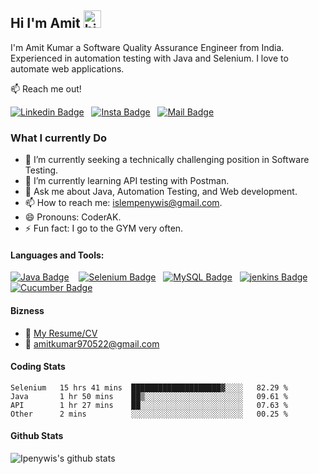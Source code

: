 ## Hi I'm Amit <img src="https://user-images.githubusercontent.com/1303154/88677602-1635ba80-d120-11ea-84d8-d263ba5fc3c0.gif" width="28px" height="28px" alt="hi">

I'm Amit Kumar a Software Quality Assurance Engineer from India. Experienced in automation testing with Java and Selenium. I love to automate web applications.

:mailbox: Reach me out!

[![Linkedin Badge](https://img.shields.io/badge/-Amit-0e76a8?style=flat&labelColor=0e76a8&logo=linkedin&logoColor=white)](https://www.linkedin.com/in/amitkumar-dev/)&nbsp;&nbsp;&nbsp;[![Insta Badge](https://img.shields.io/badge/-@amit_kr.aj-e84393?style=flat&labelColor=e84393&logo=instagram&logoColor=white)](https://www.instagram.com/amit_kr.aj/)&nbsp;&nbsp;&nbsp;[![Mail Badge](https://img.shields.io/badge/-amitkumar-c0392b?style=flat&labelColor=c0392b&logo=gmail&logoColor=white)](mailto:amitkumar970522@gmail.com)

### What I currently Do

- 🔭 I’m currently seeking a technically challenging position in Software Testing.
- 🌱 I’m currently learning API testing with Postman.
- 🤔 Ask me about Java, Automation Testing, and Web development.
- 📫 How to reach me: islempenywis@gmail.com.
- 😄 Pronouns: CoderAK.
- ⚡ Fun fact: I go to the GYM very often.

#### Languages and Tools:

<!-- TODO: Make technologies links take you to repositories -->

[![Java Badge](https://img.shields.io/badge/-Java-F0DB4F?style=for-the-badge&labelColor=black&logo=jameson&logoColor=F0DB4F)](#) &nbsp;&nbsp; [![Selenium Badge](https://img.shields.io/badge/-Selenium-3C873A?style=for-the-badge&labelColor=black&logo=selenium&logoColor=3C873A)](#)&nbsp;&nbsp;  [![MySQL Badge](https://img.shields.io/badge/-MySQL-007acc?style=for-the-badge&labelColor=black&logo=typescript&logoColor=007acc)](#)&nbsp;&nbsp;  [![jenkins Badge](https://img.shields.io/badge/-Jenkins-D24939?style=for-the-badge&labelColor=black&logo=jenkins&logoColor=D24939)](#)&nbsp;&nbsp;  [![Cucumber Badge](https://img.shields.io/badge/-cucumber-23D96C?style=for-the-badge&labelColor=black&logo=cucumber&logoColor=23D96C)](#) 
 


#### Bizness
- 📄 [My Resume/CV](https://github.com/kramit007/kramit007/blob/main/Amit%20Kr%20CV.pdf)
- :email: amitkumar970522@gmail.com

<!-- 
#### Profile Visits  -->
<!-- 
![visitors](https://visitor-badge.glitch.me/badge?page_id=ipenywis.ipenywis) -->
#### Coding Stats

<!--START_SECTION:waka-->
```text
Selenium   15 hrs 41 mins  ████████████████████▓░░░░   82.29 % 
Java       1 hr 50 mins    ██▒░░░░░░░░░░░░░░░░░░░░░░   09.61 % 
API        1 hr 27 mins    ██░░░░░░░░░░░░░░░░░░░░░░░   07.63 % 
Other      2 mins          ░░░░░░░░░░░░░░░░░░░░░░░░░   00.25 % 
```
<!--END_SECTION:waka-->

#### Github Stats

![Ipenywis's github stats](https://github-readme-stats.vercel.app/api?username=kramit007&count_private=true&theme=tokyonight&hide=contribs,prs)

</details>
